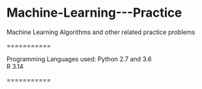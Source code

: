 # Machine-Learning---Practice
Machine Learning Algorithms and other related practice problems

===========

Programming Languages used:
Python 2.7 and 3.6 <br>
R 3.14

===========
